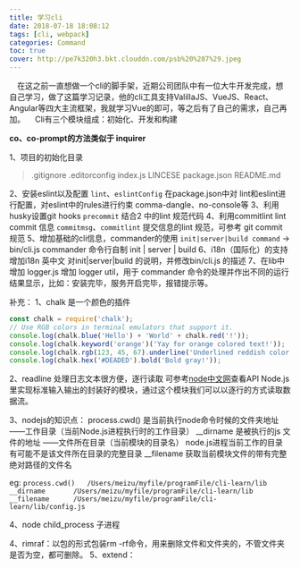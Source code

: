 ```yaml
---
title: 学习cli
date: 2018-07-18 18:08:12
tags: [cli, webpack]
categories: Command
toc: true
cover: http://pe7k320h3.bkt.clouddn.com/psb%20%287%29.jpeg
---
```


&emsp;在这之前一直想做一个cli的脚手架，近期公司团队中有一位大牛开发完成，想自己学习，做了这篇学习记录，他的cli工具支持ValillaJS、VueJS、React、Angular等四大主流框架，我就学习Vue的即可，等之后有了自己的需求，自己再加。
&emsp;Cli有三个模块组成：初始化、开发和构建

**co、co-prompt的方法类似于 inquirer**

1、项目的初始化目录
> .gitignore
> .editorconfig
> index.js
> LINCESE
> package.json
> README.md

2、安装eslint以及配置
`lint`、`eslintConfig`
  在package.json中对 lint和eslint进行配置，对eslint中的rules进行约束
  comma-dangle、no-console等
3、利用husky设置git hooks
`precommit`
  结合2 中的lint 规范代码
4、利用commitlint lint commit 信息
`commitmsg`、`commitlint`
  提交信息的lint 规范，可参考 git commit 规范
5、增加基础的cli信息，commander的使用
`init|server|build command` ->  bin/cli.js
  commander 命令行自制 init | server | build
6、i18n（国际化）的支持
  增加i18n 英中文 对init|server|build 的说明，并修改bin/cli.js 的描述
7、在lib中增加 logger.js
  增加 logger util，用于 commander 命令的处理并作出不同的运行结果显示，比如：安装完毕，服务开启完毕，报错提示等。



补充：
1、chalk 是一个颜色的插件
``` js
const chalk = require('chalk');
// Use RGB colors in terminal emulators that support it.
console.log(chalk.blue('Hello') + 'World' + chalk.red('!'));
console.log(chalk.keyword('orange')('Yay for orange colored text!'));
console.log(chalk.rgb(123, 45, 67).underline('Underlined reddish color'));
console.log(chalk.hex('#DEADED').bold('Bold gray!'));
```
2、readline 处理日志文本很方便，逐行读取
  可参考[node中文网](http://nodejs.cn/api/readline.html)查看API
  Node.js里实现标准输入输出的封装好的模块，通过这个模块我们可以以逐行的方式读取数据流。

3、nodejs的知识点：
process.cwd() 是当前执行node命令时候的文件夹地址 ——工作目录（当前Node.js进程执行时的工作目录）
__dirname 是被执行的js 文件的地址 ——文件所在目录（当前模块的目录名）
  node.js进程当前工作的目录有可能不是该文件所在目录的完整目录
__filename 获取当前模块文件的带有完整绝对路径的文件名

eg:
`process.cwd()   /Users/meizu/myfile/programFile/cli-learn/lib`
`__dirname       /Users/meizu/myfile/programFile/cli-learn/lib`
`__filename      /Users/meizu/myfile/programFile/cli-learn/lib/config.js`

4、node child_process 子进程


4、rimraf：以包的形式包装rm -rf命令，用来删除文件和文件夹的，不管文件夹是否为空，都可删除。
5、extend： 


